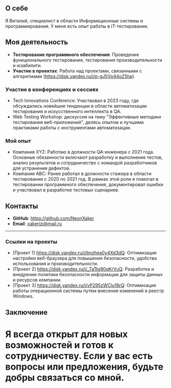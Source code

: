 ## О себе
Я Виталий, специалист в области Информационные системы и программирования. У меня есть опыт работы в IT-тестирование. 

## Моя деятельность
- **Тестирование программного обеспечения**: Проведение функционального тестирования, тестирования производительности и юзабилити.
- **Участие в проектах**: Работа над проектами, связанными с алгоритмами (https://disk.yandex.ru/i/p-gJ5Vp44oZ5tw).

### Участие в конференциях и сессиях
- Tech Innovations Conference: Участвовал в 2023 году, где обсуждались новейшие тенденции в области автоматизации тестирования и искусственного интеллекта в QA.
- Web Testing Workshop: дискуссия на тему "Эффективные методики тестирования веб-приложений", делясь опытом и лучшими практиками работы с инструментами автоматизации.

### Мой опыт
- Компания XYZ: Работаю в должности QA-инженера с 2021 года. Основные обязанности включают разработку и выполнение тестов, анализ результатов и сотрудничество с командой разработчиков для устранения дефектов.
- Компания ABC: Ранее работал в должности стажера в области тестирования с 2020 по 2021 год. В рамках этой роли я помогал в тестировании программного обеспечения, документировал ошибки и участвовал в разработке тестовых сценариев.

## Контакты
- **GitHub**: https://github.com/NeonXaker
- **Email**: xakerizi@mail.ru

---

### Ссылки на проекты
- [Проект 1] https://disk.yandex.ru/i/bnzhea0y4Xd3dQ: Оптимизация настройки веб-браузера для повышения безопасности, удобства использования и производительности.
- [Проект 2] https://disk.yandex.ru/i/_TaTtg90qKrVuQ: Разработка и внедрение политики безопасности информации для защиты данных и ресурсов компании.
- [Проект 3] https://disk.yandex.ru/i/vP295zWClu16rQ: Оптимизация работы операционной системы путем внесения изменений в реестр Windows.

## Заключение
Я всегда открыт для новых возможностей и готов к сотрудничеству. Если у вас есть вопросы или предложения, будьте добры связаться со мной.
=======

